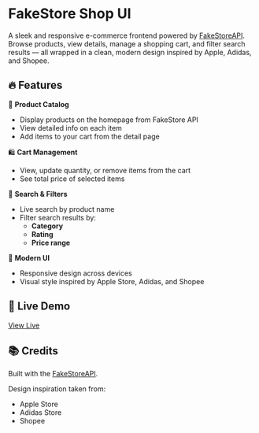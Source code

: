 # FakeStore Shop UI

A sleek and responsive e-commerce frontend powered by [FakeStoreAPI](https://fakestoreapi.com). Browse products, view details, manage a shopping cart, and filter search results — all wrapped in a clean, modern design inspired by Apple, Adidas, and Shopee.

## 🔥 Features

🛒 **Product Catalog**

- Display products on the homepage from FakeStore API
- View detailed info on each item
- Add items to your cart from the detail page

🛍️ **Cart Management**

- View, update quantity, or remove items from the cart
- See total price of selected items

🔎 **Search & Filters**

- Live search by product name
- Filter search results by:
  - **Category**
  - **Rating**
  - **Price range**

🎨 **Modern UI**

- Responsive design across devices
- Visual style inspired by Apple Store, Adidas, and Shopee

## 🚀 Live Demo

[View Live](https://fakestore-ui-andrea-montarays-projects.vercel.app/)

## 📚 Credits

Built with the [FakeStoreAPI](https://fakestoreapi.com).

Design inspiration taken from:

- Apple Store
- Adidas Store
- Shopee
